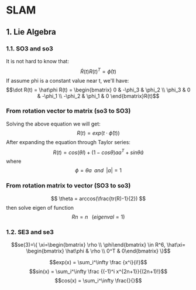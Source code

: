 <script type="text/javascript" src="https://cdn.mathjax.org/mathjax/latest/MathJax.js?config=TeX-AMS_HTML"></script>

# SLAM

## 1. Lie Algebra
### 1.1. SO3 and so3
It is not hard to know that:
$$ \dot R(t)R(t)^T=\hat\phi(t)$$
If assume phi is a constant value near t, we'll have:
$$\dot R(t) = \hat\phi R(t) = \begin{bmatrix}  
0 & -\phi_3 & \phi_2 \\  
\phi_3 & 0 & -\phi_1 \\
-\phi_2 & \phi_1 & 0 
\end{bmatrix}R(t)$$

### From rotation vector to matrix (so3 to SO3)
Solving the above equation we will get:
$$R(t) = exp(t\cdot\hat\phi(t))$$
After expanding the equation through Taylor series:
$$R(t)=cos(\theta I) + (1-cos\theta)aa^T+sin\theta\hat a$$
where $$\phi=\theta a \;\;and\;\;|a|=1$$

### From rotation matrix to vector (SO3 to so3)
$$ \theta = arccos(\frac{tr(R)-1}{2}) $$
then solve eigen of function
$$ Rn=n\;\;\;(eigenval=1)$$

### 1.2. SE3 and se3
$$se(3)=\{ \xi=\begin{bmatrix} \rho \\ \phi\end{bmatrix} \in R^6, \hat\xi= \begin{bmatrix} \hat\phi & \rho \\ 0^T & 0\end{bmatrix} \}$$

$$exp(x) = \sum_i^\infty \frac {x^i}{i!}$$
$$sin(x) = \sum_i^\infty \frac {(-1)^i x^{2n+1}}{(2n+1)!}$$
$$cos(x) = \sum_i^\infty \frac{}{}$$


<!--stackedit_data:
eyJoaXN0b3J5IjpbLTc3MDIyOTkxNywtMjU1MTU4MTUzLDIxMj
MzMjc2MTQsMTc5NjA1NjU3NCwtOTc2MzQ0ODQwLDg1OTY3MjQ3
MSwtMTc2ODgyNTcyNV19
-->